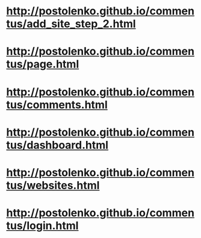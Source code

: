 # http://postolenko.github.io/commentus/add_site_step_2.html
# http://postolenko.github.io/commentus/page.html
# http://postolenko.github.io/commentus/comments.html
# http://postolenko.github.io/commentus/dashboard.html
# http://postolenko.github.io/commentus/websites.html
# http://postolenko.github.io/commentus/login.html